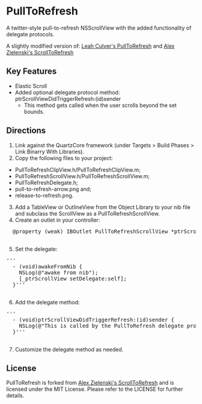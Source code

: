 # PullToRefresh

A twitter-style pull-to-refresh NSScrollView with the added functionality of delegate protocols.

A slightly modified version of:
[Leah Culver's PullToRefresh](https://github.com/leah/PullToRefresh "Leah Culver's PullToRefresh")
and [Alex Zielenski's ScrollToRefresh](https://github.com/alexzielenski/ScrollToRefresh "Alex Zielenski's ScrollToRefresh")

## Key Features
* Elastic Scroll
* Added optional delegate protocol method: ptrScrollViewDidTriggerRefresh:(id)sender
  - This method gets called when the user scrolls beyond the set bounds.

## Directions
1. Link against the QuartzCore framework (under Targets > Build Phases > Link Binarry With Libraries).
2. Copy the following files to your project:
  - PullToRefreshClipView.h/PullToRefreshClipView.m;
  - PullToRefreshScrollView.h/PullToRefreshScrollView.m;
  - PullToRefreshDelegate.h;
  - pull-to-refresh-arrow.png and;
  - release-to-refresh.png.
3. Add a TableView or OutlineView from the Object Library to your nib file and subclass the ScrollView as a PullToRefreshScrollView.
4. Create an outlet in your controller:
  <pre>
  @property (weak) IBOutlet PullToRefreshScrollView *ptrScrollView;
  </pre>

5. Set the delegate:
  <pre>'''
  - (void)awakeFromNib {
    NSLog(@"awake from nib");
    [_ptrScrollView setDelegate:self];
  }'''
  </pre>

6. Add the delegate method:
  <pre>'''
  - (void)ptrScrollViewDidTriggerRefresh:(id)sender {
    NSLog(@"This is called by the PullToRefresh delegate protocol");
  }'''
  </pre>
7. Customize the delegate method as needed.

## License

PullToRefresh is forked from [Alex Zielenski's ScrollToRefresh](https://github.com/alexzielenski/ScrollToRefresh "Alex Zielenski's ScrollToRefresh") and is licensed under the MIT License.
Please refer to the LICENSE for further details.